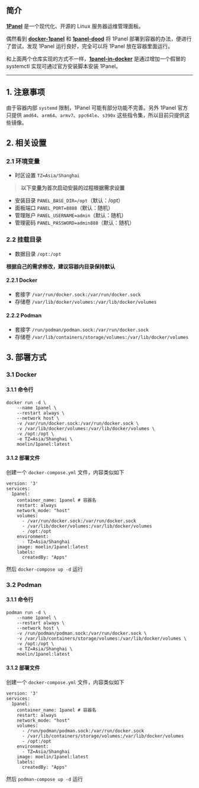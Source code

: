 ## 简介

[**1Panel**](https://github.com/1Panel-dev/1Panel) 是一个现代化、开源的 Linux 服务器运维管理面板。

偶然看到 [**docker-1panel**](https://github.com/okxlin/docker-1panel) 和 [**1panel-dood**](https://github.com/tangger2000/1panel-dood) 将 1Panel 部署到容器的办法，便进行了尝试，发现 1Panel 运行良好，完全可以将 1Panel 放在容器里面运行。

和上面两个仓库实现的方式不一样，[**1panel-in-docker**](https://github.com/Xeath/1panel-in-docker) 是通过增加一个假冒的 systemctl 实现可通过官方安装脚本安装 1Panel。

***

## 1. 注意事项

由于容器内部 `systemd` 限制，1Panel 可能有部分功能不完善。另外 1Panel 官方只提供 `amd64`、`arm64`、`armv7`、`ppc64le`、`s390x` 这些指令集，所以目前只提供这些镜像。

## 2. 相关设置

### 2.1 环境变量

  - 时区设置 `TZ=Asia/Shanghai`

> **以下变量为首次启动安装的过程根据需求设置**

  - 安装目录 `PANEL_BASE_DIR=/opt`（默认：/opt）
  - 面板端口 `PANEL_PORT=8888`（默认：随机）
  - 管理账户 `PANEL_USERNAME=admin`（默认：随机）
  - 管理密码 `PANEL_PASSWORD=admin888`（默认：随机）

### 2.2 挂载目录

  - 数据目录 `/opt:/opt`

**根据自己的需求修改，建议容器内目录保持默认**

#### 2.2.1 Docker

  - 套接字 `/var/run/docker.sock:/var/run/docker.sock`
  - 存储卷 `/var/lib/docker/volumes:/var/lib/docker/volumes`

#### 2.2.2 Podman

  - 套接字 `/run/podman/podman.sock:/var/run/docker.sock`
  - 存储卷 `/var/lib/containers/storage/volumes:/var/lib/docker/volumes`

## 3. 部署方式

### 3.1 Docker

#### 3.1.1 命令行

```
docker run -d \
    --name 1panel \
    --restart always \
    --network host \
    -v /var/run/docker.sock:/var/run/docker.sock \
    -v /var/lib/docker/volumes:/var/lib/docker/volumes \
    -v /opt:/opt \
    -e TZ=Asia/Shanghai \
    moelin/1panel:latest
```

#### 3.1.2 部署文件

创建一个 `docker-compose.yml` 文件，内容类似如下
```
version: '3'
services:
  1panel:
    container_name: 1panel # 容器名
    restart: always
    network_mode: "host"
    volumes:
      - /var/run/docker.sock:/var/run/docker.sock
      - /var/lib/docker/volumes:/var/lib/docker/volumes
      - /opt:/opt
    environment:
      - TZ=Asia/Shanghai
    image: moelin/1panel:latest
    labels:  
      createdBy: "Apps"
```

然后 `docker-compose up -d` 运行

### 3.2 Podman

#### 3.1.1 命令行

```
podman run -d \
    --name 1panel \
    --restart always \
    --network host \
    -v /run/podman/podman.sock:/var/run/docker.sock \
    -v /var/lib/containers/storage/volumes:/var/lib/docker/volumes \
    -v /opt:/opt \
    -e TZ=Asia/Shanghai \
    moelin/1panel:latest
```

#### 3.1.2 部署文件

创建一个 `docker-compose.yml` 文件，内容类似如下
```
version: '3'
services:
  1panel:
    container_name: 1panel # 容器名
    restart: always
    network_mode: "host"
    volumes:
      - /run/podman/podman.sock:/var/run/docker.sock
      - /var/lib/containers/storage/volumes:/var/lib/docker/volumes
      - /opt:/opt
    environment:
      - TZ=Asia/Shanghai
    image: moelin/1panel:latest
    labels:  
      createdBy: "Apps"
```

然后 `podman-compose up -d` 运行
